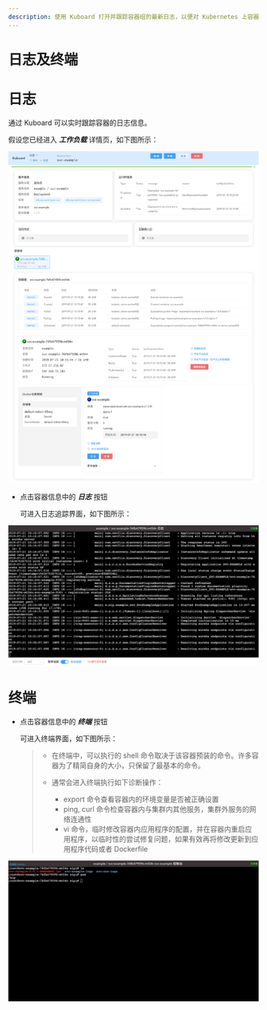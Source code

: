 ```yaml
---
description: 使用 Kuboard 打开并跟踪容器组的最新日志，以便对 Kubernetes 上容器组的最新运行情况进行了解和诊断问题。
---
```


# 日志及终端



# 日志

通过 Kuboard 可以实时跟踪容器的日志信息。

假设您已经进入 ***工作负载*** 详情页，如下图所示：

![Kubernetes教程：在Kuboard查看工作负载](./logs.assets/image-20190721104348908.png)

* 点击容器信息中的 ***日志*** 按钮

  可进入日志追踪界面，如下图所示：

![Kubernetes教程：在Kuboard查看日志追踪](./logs.assets/image-20190721104415732.png)



# 终端

* 点击容器信息中的 ***终端*** 按钮

  可进入终端界面，如下图所示：

  > * 在终端中，可以执行的 shell 命令取决于该容器预装的命令。许多容器为了精简自身的大小，只保留了最基本的命令。
  >
  > * 通常会进入终端执行如下诊断操作：
  >   * export 命令查看容器内的环境变量是否被正确设置
  >   * ping, curl 命令检查容器内与集群内其他服务，集群外服务的网络连通性
  >   * vi 命令，临时修改容器内应用程序的配置，并在容器内重启应用程序，以临时性的尝试修复问题，如果有效再将修改更新到应用程序代码或者 Dockerfile

![Kubernetes教程：在Kuboard进入容器的终端界面](./logs.assets/image-20190721104522870.png)
